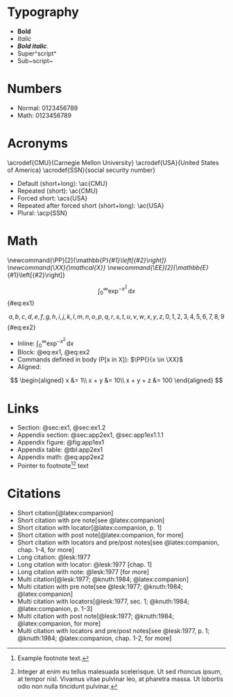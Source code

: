 # Typography

* **Bold**
* _Italic_
* **_Bold italic_**.
* Super^script^
* Sub~script~

# Numbers

* Normal: 0123456789
* Math: $0123456789$


# Acronyms

\acrodef{CMU}{Carnegie Mellon University}
\acrodef{USA}{United States of America}
\acrodef{SSN}{social security number}

* Default (short+long): \ac{CMU}
* Repeated (short): \ac{CMU}
* Forced short: \acs{USA}
* Repeated after forced short (short+long): \ac{USA}
* Plural: \acp{SSN}


# Math

\newcommand{\PP}[2]{\mathbb{P}_{#1}\left[{#2}\right]}
\newcommand{\XX}{\mathcal{X}}
\newcommand{\EE}[2]{\mathbb{E}_{#1}\left[{#2}\right]}

$$
\int_0^\infty \exp^{-x^2}\,\mathrm{d}x
$$ {#eq:ex1}

$$
a, b, c, d, e, f, g, h, i, j, k, l, m, n, o, p, q, r, s, t, u, v, w, x, y, z,
0, 1, 2, 3, 4, 5, 6, 7, 8, 9
$$ {#eq:ex2}

* Inline: $\int_0^\infty \exp^{-x^2}\,\mathrm{d}x$
* Block: @eq:ex1, @eq:ex2
* Commands defined in body (P[x in X]): $\PP{}{x \in \XX}$
* Aligned:

$$
\begin{aligned}
    x &= 1\\
    x + y &= 10\\
    x + y + z &= 100
\end{aligned}
$$


# Links

* Section: @sec:ex1, @sec:ex1.2
* Appendix section: @sec:app2ex1, @sec:app1ex1.1.1
* Appendix figure: @fig:app1ex1
* Appendix table: @tbl:app2ex1
* Appendix math: @eq:app2ex2
* Pointer to footnote[^1][^2] text

[^1]: Example footnote text.
[^2]: Integer at enim eu tellus malesuada scelerisque. Ut sed rhoncus ipsum, at tempor
      nisl. Vivamus vitae pulvinar leo, at pharetra massa. Ut lobortis odio non nulla
      tincidunt pulvinar.

# Citations

* Short citation[@latex:companion]
* Short citation with pre note[see @latex:companion]
* Short citation with locator[@latex:companion, p. 1]
* Short citation with post note[@latex:companion, for more]
* Short citation with locators and pre/post notes[see @latex:companion, chap. 1-4, for more]
* Long citation: @lesk:1977
* Long citation with locator: @lesk:1977 [chap. 1]
* Long citation with note: @lesk:1977 [for more]
* Multi citation[@lesk:1977; @knuth:1984; @latex:companion]
* Multi citation with pre note[see @lesk:1977; @knuth:1984; @latex:companion]
* Multi citation with locators[@lesk:1977, sec. 1; @knuth:1984; @latex:companion, p. 1-3]
* Multi citation with post note[@lesk:1977; @knuth:1984; @latex:companion, for more]
* Multi citation with locators and pre/post notes[see @lesk:1977, p. 1; @knuth:1984; @latex:companion, chap. 1-2, for more]
